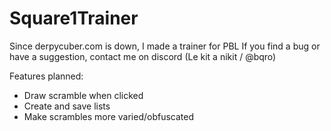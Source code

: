 # Square1Trainer
Since derpycuber.com is down, I made a trainer for PBL
If you find a bug or have a suggestion, contact me on discord (Le kit a nikit / @bqro)

Features planned: 
- Draw scramble when clicked
- Create and save lists
- Make scrambles more varied/obfuscated